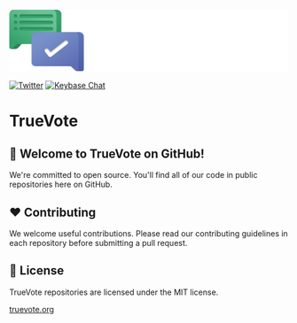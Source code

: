 [![Logo](https://raw.githubusercontent.com/TrueVote/.github/master/profile/TrueVote_Logo_Text_on_Black.png)](https://truevote.org)

[![Twitter](https://img.shields.io/twitter/follow/TrueVoteOrg?style=social)](https://twitter.com/TrueVoteOrg)
[![Keybase Chat](https://img.shields.io/badge/chat-on%20keybase-7793d8)](https://keybase.io/team/truevote)

# TrueVote

## 🌈 Welcome to TrueVote on GitHub!

We're committed to open source. You'll find all of our code in public repositories here on GitHub.

## ❤️ Contributing

We welcome useful contributions. Please read our contributing guidelines in each repository before submitting a pull request.

## 📜 License

TrueVote repositories are licensed under the MIT license.

[truevote.org](https://truevote.org)
